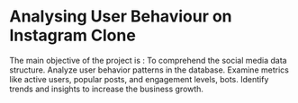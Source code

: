 # Analysing User Behaviour on Instagram Clone
The main objective of the project is :
To comprehend the social media data structure.
Analyze user behavior patterns in the database.
Examine metrics like active users, popular posts, and engagement levels, bots.
Identify trends and insights to increase the business growth.
